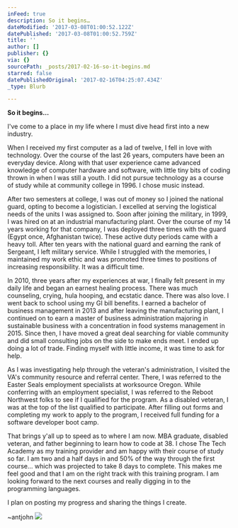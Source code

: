 ```yaml
---
inFeed: true
description: So it begins…
dateModified: '2017-03-08T01:00:52.122Z'
datePublished: '2017-03-08T01:00:52.759Z'
title: ''
author: []
publisher: {}
via: {}
sourcePath: _posts/2017-02-16-so-it-begins.md
starred: false
datePublishedOriginal: '2017-02-16T04:25:07.434Z'
_type: Blurb

---
```

**So it begins...**

I've come to a place in my life where I must dive head first into a new industry.

When I received my first computer as a lad of twelve, I fell in love with technology. Over the course of the last 26 years, computers have been an everyday device. Along with that user experience came advanced knowledge of computer hardware and software, with little tiny bits of coding thrown in when I was still a youth. I did not pursue technology as a course of study while at community college in 1996\. I chose music instead.

After two semesters at college, I was out of money so I joined the national guard, opting to become a logistician. I excelled at serving the logistical needs of the units I was assigned to. Soon after joining the military, in 1999, I was hired on at an industrial manufacturing plant. Over the course of my 14 years working for that company, I was deployed three times with the guard (Egypt once, Afghanistan twice). These active duty periods came with a heavy toll. After ten years with the national guard and earning the rank of Sergeant, I left military service. While I struggled with the memories, I maintained my work ethic and was promoted three times to positions of increasing responsibility. It was a difficult time.

In 2010, three years after my experiences at war, I finally felt present in my daily life and began an earnest healing process. There was much counseling, crying, hula hooping, and ecstatic dance. There was also love. I went back to school using my GI bill benefits. I earned a bachelor of business management in 2013 and after leaving the manufacturing plant, I continued on to earn a master of business administration majoring in sustainable business with a concentration in food systems management in 2015\. Since then, I have moved a great deal searching for viable community and did small consulting jobs on the side to make ends meet. I ended up doing a lot of trade. Finding myself with little income, it was time to ask for help.

As I was investigating help through the veteran's administration, I visited the VA's community resource and referral center. There, I was referred to the Easter Seals employment specialists at worksource Oregon. While conferring with an employment specialist, I was referred to the Reboot Northwest folks to see if I qualified for the program. As a disabled veteran, I was at the top of the list qualified to participate. After filling out forms and completing my work to apply to the program, I received full funding for a software developer boot camp.

That brings y'all up to speed as to where I am now. MBA graduate, disabled veteran, and father beginning to learn how to code at 38\. I chose The Tech Academy as my training provider and am happy with their course of study so far. I am two and a half days in and 50% of the way through the first course... which was projected to take 8 days to complete. This makes me feel good and that I am on the right track with this training program. I am looking forward to the next courses and really digging in to the programming languages.

I plan on posting my progress and sharing the things I create.

~antjohn
![](https://the-grid-user-content.s3-us-west-2.amazonaws.com/860d5dec-47ae-4ba8-a886-2e1b2b79f5d6.jpg)